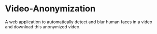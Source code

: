 # Video-Anonymization
A web application to automatically detect and blur human faces in a video and download this anonymized video.
